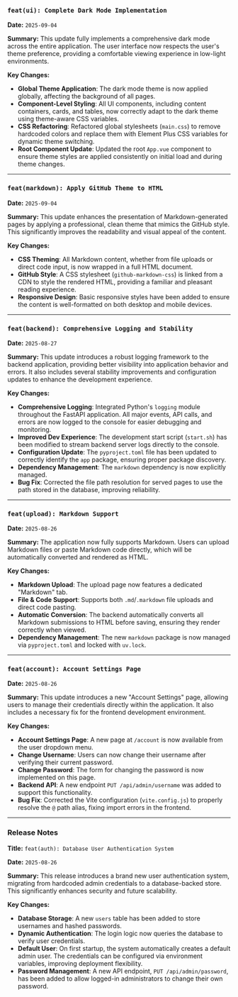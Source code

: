 ### `feat(ui): Complete Dark Mode Implementation`

**Date:** `2025-09-04`

**Summary:**
This update fully implements a comprehensive dark mode across the entire application. The user interface now respects the user's theme preference, providing a comfortable viewing experience in low-light environments.

**Key Changes:**
*   **Global Theme Application**: The dark mode theme is now applied globally, affecting the background of all pages.
*   **Component-Level Styling**: All UI components, including content containers, cards, and tables, now correctly adapt to the dark theme using theme-aware CSS variables.
*   **CSS Refactoring**: Refactored global stylesheets (`main.css`) to remove hardcoded colors and replace them with Element Plus CSS variables for dynamic theme switching.
*   **Root Component Update**: Updated the root `App.vue` component to ensure theme styles are applied consistently on initial load and during theme changes.

---

### `feat(markdown): Apply GitHub Theme to HTML`

**Date:** `2025-09-04`

**Summary:**
This update enhances the presentation of Markdown-generated pages by applying a professional, clean theme that mimics the GitHub style. This significantly improves the readability and visual appeal of the content.

**Key Changes:**
*   **CSS Theming**: All Markdown content, whether from file uploads or direct code input, is now wrapped in a full HTML document.
*   **GitHub Style**: A CSS stylesheet (`github-markdown-css`) is linked from a CDN to style the rendered HTML, providing a familiar and pleasant reading experience.
*   **Responsive Design**: Basic responsive styles have been added to ensure the content is well-formatted on both desktop and mobile devices.

---

### `feat(backend): Comprehensive Logging and Stability`

**Date:** `2025-08-27`

**Summary:**
This update introduces a robust logging framework to the backend application, providing better visibility into application behavior and errors. It also includes several stability improvements and configuration updates to enhance the development experience.

**Key Changes:**
*   **Comprehensive Logging**: Integrated Python's `logging` module throughout the FastAPI application. All major events, API calls, and errors are now logged to the console for easier debugging and monitoring.
*   **Improved Dev Experience**: The development start script (`start.sh`) has been modified to stream backend server logs directly to the console.
*   **Configuration Update**: The `pyproject.toml` file has been updated to correctly identify the `app` package, ensuring proper package discovery.
*   **Dependency Management**: The `markdown` dependency is now explicitly managed.
*   **Bug Fix**: Corrected the file path resolution for served pages to use the path stored in the database, improving reliability.

---

### `feat(upload): Markdown Support`

**Date:** `2025-08-26`

**Summary:**
The application now fully supports Markdown. Users can upload Markdown files or paste Markdown code directly, which will be automatically converted and rendered as HTML.

**Key Changes:**
*   **Markdown Upload**: The upload page now features a dedicated "Markdown" tab.
*   **File & Code Support**: Supports both `.md`/`.markdown` file uploads and direct code pasting.
*   **Automatic Conversion**: The backend automatically converts all Markdown submissions to HTML before saving, ensuring they render correctly when viewed.
*   **Dependency Management**: The new `markdown` package is now managed via `pyproject.toml` and locked with `uv.lock`.

---

### `feat(account): Account Settings Page`

**Date:** `2025-08-26`

**Summary:**
This update introduces a new "Account Settings" page, allowing users to manage their credentials directly within the application. It also includes a necessary fix for the frontend development environment.

**Key Changes:**
*   **Account Settings Page**: A new page at `/account` is now available from the user dropdown menu.
*   **Change Username**: Users can now change their username after verifying their current password.
*   **Change Password**: The form for changing the password is now implemented on this page.
*   **Backend API**: A new endpoint `PUT /api/admin/username` was added to support this functionality.
*   **Bug Fix**: Corrected the Vite configuration (`vite.config.js`) to properly resolve the `@` path alias, fixing import errors in the frontend.

---

### Release Notes

**Title:** `feat(auth): Database User Authentication System`

**Date:** `2025-08-26`

**Summary:**
This release introduces a brand new user authentication system, migrating from hardcoded admin credentials to a database-backed store. This significantly enhances security and future scalability.

**Key Changes:**
*   **Database Storage**: A new `users` table has been added to store usernames and hashed passwords.
*   **Dynamic Authentication**: The login logic now queries the database to verify user credentials.
*   **Default User**: On first startup, the system automatically creates a default admin user. The credentials can be configured via environment variables, improving deployment flexibility.
*   **Password Management**: A new API endpoint, `PUT /api/admin/password`, has been added to allow logged-in administrators to change their own password.